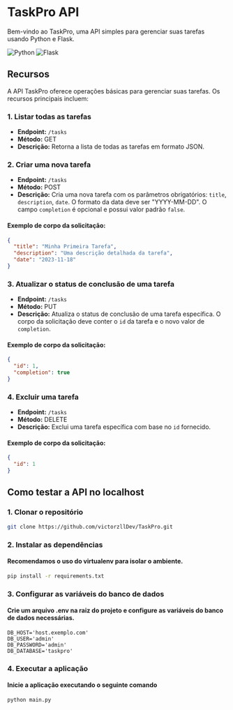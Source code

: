 # TaskPro API

Bem-vindo ao TaskPro, uma API simples para gerenciar suas tarefas usando Python e Flask.

![Python](https://img.shields.io/badge/python-3670A0?style=for-the-badge&logo=python&logoColor=ffdd54) ![Flask](https://img.shields.io/badge/flask-%23000.svg?style=for-the-badge&logo=flask&logoColor=white)

## Recursos

A API TaskPro oferece operações básicas para gerenciar suas tarefas. Os recursos principais incluem:

### 1. Listar todas as tarefas

- **Endpoint:** `/tasks`
- **Método:** GET
- **Descrição:** Retorna a lista de todas as tarefas em formato JSON.

### 2. Criar uma nova tarefa

- **Endpoint:** `/tasks`
- **Método:** POST
- **Descrição:** Cria uma nova tarefa com os parâmetros obrigatórios: `title`, `description`, `date`. O formato da data deve ser "YYYY-MM-DD". O campo `completion` é opcional e possui valor padrão `false`.

#### Exemplo de corpo da solicitação:

```json
{
  "title": "Minha Primeira Tarefa",
  "description": "Uma descrição detalhada da tarefa",
  "date": "2023-11-18"
}
```

### 3. Atualizar o status de conclusão de uma tarefa

- **Endpoint:** `/tasks`
- **Método:** PUT
- **Descrição:** Atualiza o status de conclusão de uma tarefa específica. O corpo da solicitação deve conter o `id` da tarefa e o novo valor de `completion`.

#### Exemplo de corpo da solicitação:

```json
{
  "id": 1,
  "completion": true
}
```

### 4. Excluir uma tarefa

- **Endpoint:** `/tasks`
- **Método:** DELETE
- **Descrição:** Exclui uma tarefa específica com base no `id` fornecido.

#### Exemplo de corpo da solicitação:

```json
{
  "id": 1
}
```

## Como testar a API no localhost

### 1. Clonar o repositório

```bash
git clone https://github.com/victorzllDev/TaskPro.git
```

### 2. Instalar as dependências

#### Recomendamos o uso do virtualenv para isolar o ambiente.

```bash
pip install -r requirements.txt
```

### 3. Configurar as variáveis do banco de dados

#### Crie um arquivo .env na raiz do projeto e configure as variáveis do banco de dados necessárias.

```env
DB_HOST='host.exemplo.com'
DB_USER='admin'
DB_PASSWORD='admin'
DB_DATABASE='taskpro'
```

### 4. Executar a aplicação

#### Inicie a aplicação executando o seguinte comando

```bash
python main.py
```
